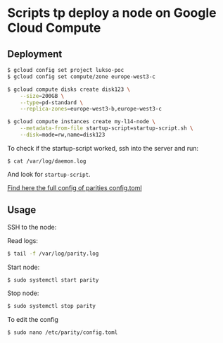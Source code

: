 # Scripts tp deploy a node on Google Cloud Compute

## Deployment

```bash
$ gcloud config set project lukso-poc
$ gcloud config set compute/zone europe-west3-c

$ gcloud compute disks create disk123 \
    --size=200GB \
    --type=pd-standard \
    --replica-zones=europe-west3-b,europe-west3-c

$ gcloud compute instances create my-l14-node \
    --metadata-from-file startup-script=startup-script.sh \
    --disk=mode=rw,name=disk123
```

To check if the startup-script worked, ssh into the server and run:
```
$ cat /var/log/daemon.log
```

And look for `startup-script`.

[Find here the full config of parities config.toml](https://wiki.parity.io/Configuring-Parity-Ethereum)


## Usage

SSH to the node:

Read logs:
```bash
$ tail -f /var/log/parity.log
```

Start node:
```bash
$ sudo systemctl start parity
```

Stop node:
```bash
$ sudo systemctl stop parity
```

To edit the config
```bash
$ sudo nano /etc/parity/config.toml
```